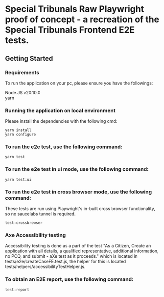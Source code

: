 # Special Tribunals Raw Playwright proof of concept - a recreation of the Special Tribunals Frontend E2E tests.

## Getting Started

### Requirements

To run the application on your pc, please ensure you have the followings:

Node.JS v20.10.0  
yarn

### Running the application on local environment

Please install the dependencies with the following cmd:

`yarn install`  
`yarn configure`

### To run the e2e test, use the following command:

`yarn test`

### To run the e2e test in ui mode, use the following command:

`yarn test:ui`

### To run the e2e test in cross browser mode, use the following command:

These tests are run using Playwright's in-built cross browser functionality, so no saucelabs tunnel is required.

`test:crossbrowser`

### Axe Accessibility testing

Accessibility testing is done as a part of the test "As a Citizen, Create an application with all details, a qualified representative, additional information, no PCQ, and submit - aXe test as it proceeds." which is located in tests/e2e/createCaseFE.test.js, the helper for this is located tests/helpers/accessibilityTestHelper.js.

### To obtain an E2E report, use the following command:

`test:report`
